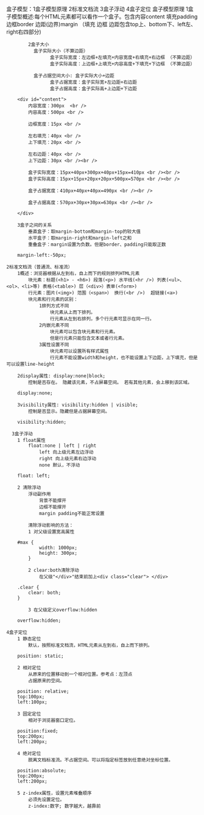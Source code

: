 
盒子模型：1盒子模型原理 2标准文档流 3盒子浮动 4盒子定位
		盒子模型原理
			1盒子模型概述:每个HTML元素都可以看作一个盒子。包含内容content 填充padding 边框border 边距(边界)margin
				（填充 边框 边距包含top上、bottom下、left左、right右四部分)
			 
			2盒子大小
			  盒子实际大小（不算边距）
					盒子实际宽度：左边框+左填充+内容宽度+右填充+右边框 （不算边距）
					盒子实际高度：上边框+上填充+内容高度+下填充+下边框 （不算边距）
					
			  盒子占据空间大小: 盒子实际大小+边距
					盒子占据宽度：盒子实际宽+左边距+右边距
					盒子占据高度：盒子实际高+上边距+下边距
```
	<div id="content">
		内容宽度：300px  <br />
		内容高度：500px <br />
		
		边框宽度：15px <br />
		
		左右填充：40px <br />
		上下填充：20px <br />
		
		左右边距：40px <br />
		上下边距：30px <br /><br />
		
		盒子实际宽度：15px+40px+300px+40px+15px=410px <br /><br />
		盒子实际高度：15px+15px+20px+20px+500px=570px <br /><br />
		
		盒子占据宽度：410px+40px+40px=490px <br /><br />
		
		盒子占据高度：570px+30px+30px=630px <br /><br />
		
	</div>
```
		3盒子之间的关系
			垂直盒子：取margin-bottom和margin-top的较大值
			水平盒子：取margin-right和margin-left之和
			重叠盒子：margin设置为负数。但是border、padding只能取正数
```
	margin-left:-50px;
```

	2标准文档流（普通流、标准流）
		1概述：浏览器根据从左到右，自上而下的规则排列HTML元素
			块元素：标题(<h1> - <h6>) 段落(<p>) 水平线(<hr />) 列表(<ul>、<ol>、<li>等) 表格(<table>) 层（<div>）表单(<form>)
			行元素：图片(<img>) 范围（<span>） 换行(<br />)  超链接(<a>)
			块元素和行元素的区别：
				1排列方式不同
					块元素从上而下排列。
					行元素从左到右排列，多个行元素可显示在同一行。
				2内嵌元素不同
					块元素可以包含块元素和行元素。
					但是行元素只能包含文本或者行元素。
				3属性设置不同
					块元素可以设置所有样式属性
					行元素不能设置width和height，也不能设置上下边距，上下填充，但是可以设置line-height
					
		2display属性: display:none|block;
			控制是否存在。 隐藏该元素，不占屏幕空间。 若有其他元素，会上移到该区域。
```
	display:none;
```
		3visibility属性: visibility:hidden | visible;
			控制是否显示。隐藏但是占据屏幕空间。
```
	visibility:hidden;			
```  
	  
	  3盒子浮动 
		1 float属性
			float:none | left | right
				left 向上级元素左边浮动
				right 向上级元素右边浮动
				none 默认，不浮动
```
	float: left;
```			
		2 清除浮动
			浮动副作用
				背景不能撑开
				边框不能撑开
				margin padding不能正常设置
				
			清除浮动影响的方法：	
			1 对父级设置宽高属性
```
	#max {
			width: 1000px;
			height: 300px; 
		}
```			
			2 clear:both清除浮动
				在父级"</div>"结束前加上<div class="clear"> </div>
```
	.clear {
		clear: both;
	}
```
			3 在父级定义overflow:hidden
```
	overflow:hidden; 
```
	  
	4盒子定位
		1 静态定位
			默认，按照标准文档流，HTML元素从左到右，自上而下排列。
```
	position: static;
```
		2 相对定位
			从原来的位置移动到一个相对位置。参考点：左顶点
			占据原来的空间。
```
	position: relative;
	top:100px;
	left:100px;
```
		3 固定定位
			相对于浏览器窗口定位。
```
	position:fixed;
	top:200px;
	left:200px;
```
		4 绝对定位
			脱离文档标准流。不占据空间。可以将指定标签放到任意绝对坐标位置。
```
	position:absolute;
	top:200px;
	left:200px;
```	
		5 z-index属性，设置元素堆叠顺序
			必须先设置定位。
			z-index:数字; 数字越大，越靠前